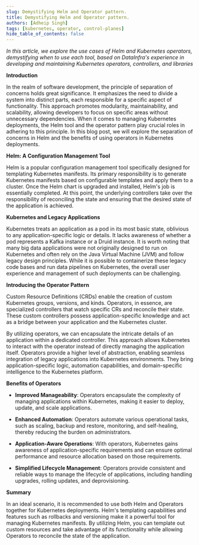 ```yaml
---
slug: Demystifying Helm and Operator pattern.
title: Demystifying Helm and Operator pattern.
authors: [Adheip Singh]
tags: [kubernetes, operator, control-planes]
hide_table_of_contents: false
---
```


*In this article, we explore the use cases of Helm and Kubernetes operators, demystifying when to use each tool, based on DataInfra's experience in developing and maintaining Kubernetes operators, controllers, and libraries*

**Introduction**

In the realm of software development, the principle of separation of concerns holds great significance. It emphasizes the need to divide a system into distinct parts, each responsible for a specific aspect of functionality. This approach promotes modularity, maintainability, and scalability, allowing developers to focus on specific areas without unnecessary dependencies. When it comes to managing Kubernetes deployments, the Helm tool and the operator pattern play crucial roles in adhering to this principle. In this blog post, we will explore the separation of concerns in Helm and the benefits of using operators in Kubernetes deployments.

<!--truncate-->

**Helm: A Configuration Management Tool**

Helm is a popular configuration management tool specifically designed for templating Kubernetes manifests. Its primary responsibility is to generate Kubernetes manifests based on configurable templates and apply them to a cluster. Once the Helm chart is upgraded and installed, Helm's job is essentially completed. At this point, the underlying controllers take over the responsibility of reconciling the state and ensuring that the desired state of the application is achieved.

**Kubernetes and Legacy Applications**

Kubernetes treats an application as a pod in its most basic state, oblivious to any application-specific logic or details. It lacks awareness of whether a pod represents a Kafka instance or a Druid instance. It is worth noting that many big data applications were not originally designed to run on Kubernetes and often rely on the Java Virtual Machine (JVM) and follow legacy design principles. While it is possible to containerize these legacy code bases and run data pipelines on Kubernetes, the overall user experience and management of such deployments can be challenging.

**Introducing the Operator Pattern**

Custom Resource Definitions (CRDs) enable the creation of custom Kubernetes groups, versions, and kinds. Operators, in essence, are specialized controllers that watch specific CRs and reconcile their state. These custom controllers possess application-specific knowledge and act as a bridge between your application and the Kubernetes cluster.

By utilizing operators, we can encapsulate the intricate details of an application within a dedicated controller. This approach allows Kubernetes to interact with the operator instead of directly managing the application itself. Operators provide a higher level of abstraction, enabling seamless integration of legacy applications into Kubernetes environments. They bring application-specific logic, automation capabilities, and domain-specific intelligence to the Kubernetes platform.

**Benefits of Operators**

- **Improved Manageability**: Operators encapsulate the complexity of managing applications within Kubernetes, making it easier to deploy, update, and scale applications.

- **Enhanced Automation**: Operators automate various operational tasks, such as scaling, backup and restore, monitoring, and self-healing, thereby reducing the burden on administrators.

- **Application-Aware Operations**: With operators, Kubernetes gains awareness of application-specific requirements and can ensure optimal performance and resource allocation based on those requirements.

- **Simplified Lifecycle Management**: Operators provide consistent and reliable ways to manage the lifecycle of applications, including handling upgrades, rolling updates, and deprovisioning.

**Summary**

In an ideal scenario, it is recommended to use both Helm and Operators together for Kubernetes deployments. Helm's templating capabilities and features such as rollbacks and versioning make it a powerful tool for managing Kubernetes manifests. By utilizing Helm, you can template out custom resources and take advantage of its functionality while allowing Operators to reconcile the state of the application.

